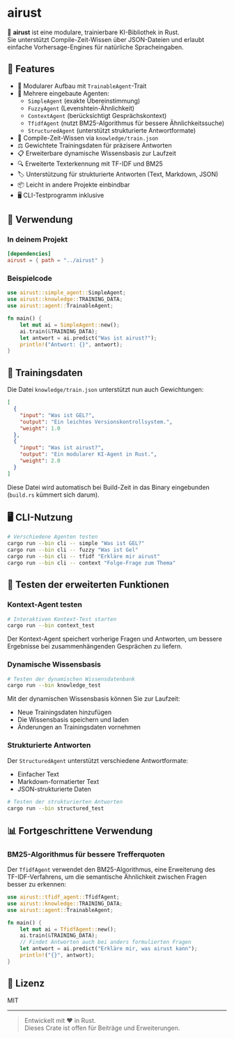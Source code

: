 # airust

🧠 **airust** ist eine modulare, trainierbare KI-Bibliothek in Rust.  
Sie unterstützt Compile-Zeit-Wissen über JSON-Dateien und erlaubt einfache Vorhersage-Engines für natürliche Spracheingaben.

## 🚀 Features

- 🧩 Modularer Aufbau mit `TrainableAgent`-Trait
- 🧠 Mehrere eingebaute Agenten:
  - `SimpleAgent` (exakte Übereinstimmung)
  - `FuzzyAgent` (Levenshtein-Ähnlichkeit)
  - `ContextAgent` (berücksichtigt Gesprächskontext)
  - `TfidfAgent` (nutzt BM25-Algorithmus für bessere Ähnlichkeitssuche)
  - `StructuredAgent` (unterstützt strukturierte Antwortformate)
- 💾 Compile-Zeit-Wissen via `knowledge/train.json`
- ⚖️ Gewichtete Trainingsdaten für präzisere Antworten
- 📋 Erweiterbare dynamische Wissensbasis zur Laufzeit
- 🔍 Erweiterte Texterkennung mit TF-IDF und BM25
- 🏷️ Unterstützung für strukturierte Antworten (Text, Markdown, JSON)
- 📦 Leicht in andere Projekte einbindbar
- 🖥️ CLI-Testprogramm inklusive

## 🔧 Verwendung

### In deinem Projekt

```toml
[dependencies]
airust = { path = "../airust" }
```

### Beispielcode

```rust
use airust::simple_agent::SimpleAgent;
use airust::knowledge::TRAINING_DATA;
use airust::agent::TrainableAgent;

fn main() {
    let mut ai = SimpleAgent::new();
    ai.train(&TRAINING_DATA);
    let antwort = ai.predict("Was ist airust?");
    println!("Antwort: {}", antwort);
}
```

## 📂 Trainingsdaten

Die Datei `knowledge/train.json` unterstützt nun auch Gewichtungen:

```json
[
  {
    "input": "Was ist GEL?",
    "output": "Ein leichtes Versionskontrollsystem.",
    "weight": 1.0
  },
  {
    "input": "Was ist airust?",
    "output": "Ein modularer KI-Agent in Rust.",
    "weight": 2.0
  }
]
```

Diese Datei wird automatisch bei Build-Zeit in das Binary eingebunden (`build.rs` kümmert sich darum).

## 🖥️ CLI-Nutzung

```bash
# Verschiedene Agenten testen
cargo run --bin cli -- simple "Was ist GEL?"
cargo run --bin cli -- fuzzy "Was ist Gel"
cargo run --bin cli -- tfidf "Erkläre mir airust"
cargo run --bin cli -- context "Folge-Frage zum Thema"
```

## 🧪 Testen der erweiterten Funktionen

### Kontext-Agent testen

```bash
# Interaktiven Kontext-Test starten
cargo run --bin context_test
```

Der Kontext-Agent speichert vorherige Fragen und Antworten, um bessere Ergebnisse bei zusammenhängenden Gesprächen zu liefern.

### Dynamische Wissensbasis

```bash
# Testen der dynamischen Wissensdatenbank
cargo run --bin knowledge_test
```

Mit der dynamischen Wissensbasis können Sie zur Laufzeit:

- Neue Trainingsdaten hinzufügen
- Die Wissensbasis speichern und laden
- Änderungen an Trainingsdaten vornehmen

### Strukturierte Antworten

Der `StructuredAgent` unterstützt verschiedene Antwortformate:

- Einfacher Text
- Markdown-formatierter Text
- JSON-strukturierte Daten

```bash
# Testen der strukturierten Antworten
cargo run --bin structured_test
```

## 📊 Fortgeschrittene Verwendung

### BM25-Algorithmus für bessere Trefferquoten

Der `TfidfAgent` verwendet den BM25-Algorithmus, eine Erweiterung des TF-IDF-Verfahrens, um die semantische Ähnlichkeit zwischen Fragen besser zu erkennen:

```rust
use airust::tfidf_agent::TfidfAgent;
use airust::knowledge::TRAINING_DATA;
use airust::agent::TrainableAgent;

fn main() {
    let mut ai = TfidfAgent::new();
    ai.train(&TRAINING_DATA);
    // Findet Antworten auch bei anders formulierten Fragen
    let antwort = ai.predict("Erkläre mir, was airust kann");
    println!("{}", antwort);
}
```

## 📃 Lizenz

MIT

---

> Entwickelt mit ❤️ in Rust.  
> Dieses Crate ist offen für Beiträge und Erweiterungen.
